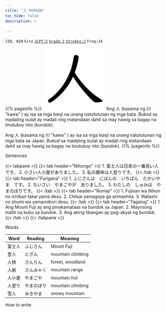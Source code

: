 ```yaml
---
title: "人 PERSON"
toc_hide: false
description: >

---
```

`JIN, NIN` `hito` [`JLPT:5`](../../jlpt/5/) [`Grade:1`](../../grade/1/) [`Strokes:2`](../../strokes/#3-strokes) `Freq:24`

{{% pageinfo %}}
 <img src="人.png" class="grade1" alt="人"> Ang 人 (kasama ng 川 "kawa" ) ay isa sa mga *kanji* na unang natututunan ng mga bata. Bukod sa madaling isulat ay madali ring matandaan dahil sa may hawig sa bagay na tinutukoy nito (bundok).

 Ang 人 (kasama ng 川 "kawa" ) ay isa sa mga *kanji* na unang natututunan ng mga bata sa Japan. Bukod sa madaling isulat ay madali ring matandaan dahil sa may hawig sa bagay na tinutukoy nito (bundok).
{{% /pageinfo %}}

<span class="kanjih">Sentences</span>

{{< tabpane >}}
  {{< tab header="Nihongo" >}}
    1. 富士人は日本の一番高い人です。
    2. 小さい人小屋がありました。
    3. 私の趣味は人登りです。
  {{< /tab >}}
  {{< tab header="Furigana" >}}
    1. ふじさんは　にほんの　いちばん　たかいやま　です。
    2. ちいさい　やまごやが　ありました。
    3. わたしの　しゅみは　やまのぼりです。
  {{< /tab >}}
    {{< tab header="Romaji" >}}
    1. Fujisan wa Nihon no ichiban takai yama desu.
    2. Chiisai yamagoya ga arimashita.
    3. Watashi no shumi wa yamanobori desu.
  {{< /tab >}}
  {{< tab header="Tagalog" >}}
    1. Ang Mount Fuji ay ang pinakamataas na bundok sa Japan.
    2. Mayroong maliit na kubo sa bundok.
    3. Ang aking libangan ay pag-akyat ng bundok.
  {{< /tab >}}
{{< /tabpane >}}

<span class="kanjih">Words</span>

|Word|Reading|Meaning|
|--------|---------|---------|
|富士人|ふじさん|Mount Fuji|
|登人|とざん|mountain climbing|
|人林|さんりん|forest, woodland|
|人脈|さんみゃく|mountain range|
|人小屋|やまごや|mountain hut|
|人登り|やまのぼり|mountain climbing|
|雪人|ゆきやま|snowy mountain|

<span class="kanjih">How to write</span>

<div id="myvideo"></div>

<script async src="https://www.youtube.com/iframe_api"></script>
<script>
var player;
var videoId='BqIEOf81jBk';
var startSeconds = 342;  // set your own video start time when loop play
var endSeconds = 349;   // set your own video end time when loop play
var playerConfig = {
  height: '315',
  width: '560',
  videoId: videoId,
  playerVars: {

    autoplay: 0,            // Auto-play the video on load
    controls: 1,            // Show pause/play buttons in player
    showinfo: 0,            // Hide the video title
    modestbranding: 1,      // Hide the Youtube Logo
    fs: 1,                  // Hide the full screen button
    cc_load_policy: 0,      // Hide closed captions
    iv_load_policy: 3,      // Hide the Video Annotations
    start: startSeconds,
    end: endSeconds,
    autohide: 0, // Hide video controls when playing
  },
  events: {
       'onStateChange': onStateChange,       // reference to Iframe API
        onReady: function(e) {              // mute the video when loaded
        e.target.mute();             
      }
    }
};
//excute the video in div
function onYouTubePlayerAPIReady() {

  player = new YT.Player('myvideo', playerConfig);

}
//repload the video when onStateChange=YT.PlayerState.ENDED)
function onStateChange(state) {
  if (state.data === YT.PlayerState.ENDED) {
    player.loadVideoById({
      videoId: videoId,
      startSeconds: startSeconds,
      endSeconds: endSeconds

    });
  }
}

</script>